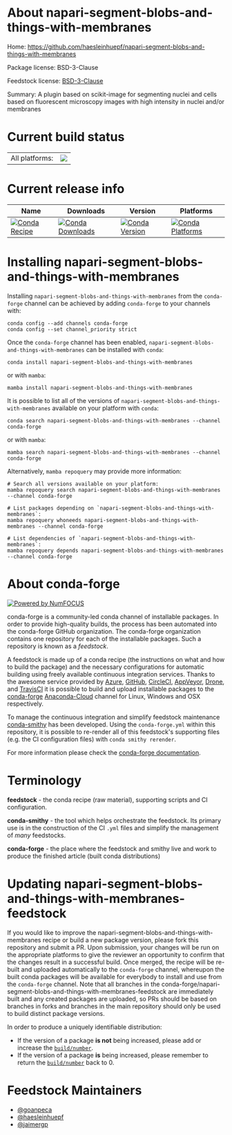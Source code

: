 About napari-segment-blobs-and-things-with-membranes
====================================================

Home: https://github.com/haesleinhuepf/napari-segment-blobs-and-things-with-membranes

Package license: BSD-3-Clause

Feedstock license: [BSD-3-Clause](https://github.com/conda-forge/napari-segment-blobs-and-things-with-membranes-feedstock/blob/main/LICENSE.txt)

Summary: A plugin based on scikit-image for segmenting nuclei and cells based on fluorescent microscopy images with high intensity in nuclei and/or membranes

Current build status
====================


<table><tr><td>All platforms:</td>
    <td>
      <a href="https://dev.azure.com/conda-forge/feedstock-builds/_build/latest?definitionId=15300&branchName=main">
        <img src="https://dev.azure.com/conda-forge/feedstock-builds/_apis/build/status/napari-segment-blobs-and-things-with-membranes-feedstock?branchName=main">
      </a>
    </td>
  </tr>
</table>

Current release info
====================

| Name | Downloads | Version | Platforms |
| --- | --- | --- | --- |
| [![Conda Recipe](https://img.shields.io/badge/recipe-napari--segment--blobs--and--things--with--membranes-green.svg)](https://anaconda.org/conda-forge/napari-segment-blobs-and-things-with-membranes) | [![Conda Downloads](https://img.shields.io/conda/dn/conda-forge/napari-segment-blobs-and-things-with-membranes.svg)](https://anaconda.org/conda-forge/napari-segment-blobs-and-things-with-membranes) | [![Conda Version](https://img.shields.io/conda/vn/conda-forge/napari-segment-blobs-and-things-with-membranes.svg)](https://anaconda.org/conda-forge/napari-segment-blobs-and-things-with-membranes) | [![Conda Platforms](https://img.shields.io/conda/pn/conda-forge/napari-segment-blobs-and-things-with-membranes.svg)](https://anaconda.org/conda-forge/napari-segment-blobs-and-things-with-membranes) |

Installing napari-segment-blobs-and-things-with-membranes
=========================================================

Installing `napari-segment-blobs-and-things-with-membranes` from the `conda-forge` channel can be achieved by adding `conda-forge` to your channels with:

```
conda config --add channels conda-forge
conda config --set channel_priority strict
```

Once the `conda-forge` channel has been enabled, `napari-segment-blobs-and-things-with-membranes` can be installed with `conda`:

```
conda install napari-segment-blobs-and-things-with-membranes
```

or with `mamba`:

```
mamba install napari-segment-blobs-and-things-with-membranes
```

It is possible to list all of the versions of `napari-segment-blobs-and-things-with-membranes` available on your platform with `conda`:

```
conda search napari-segment-blobs-and-things-with-membranes --channel conda-forge
```

or with `mamba`:

```
mamba search napari-segment-blobs-and-things-with-membranes --channel conda-forge
```

Alternatively, `mamba repoquery` may provide more information:

```
# Search all versions available on your platform:
mamba repoquery search napari-segment-blobs-and-things-with-membranes --channel conda-forge

# List packages depending on `napari-segment-blobs-and-things-with-membranes`:
mamba repoquery whoneeds napari-segment-blobs-and-things-with-membranes --channel conda-forge

# List dependencies of `napari-segment-blobs-and-things-with-membranes`:
mamba repoquery depends napari-segment-blobs-and-things-with-membranes --channel conda-forge
```


About conda-forge
=================

[![Powered by
NumFOCUS](https://img.shields.io/badge/powered%20by-NumFOCUS-orange.svg?style=flat&colorA=E1523D&colorB=007D8A)](https://numfocus.org)

conda-forge is a community-led conda channel of installable packages.
In order to provide high-quality builds, the process has been automated into the
conda-forge GitHub organization. The conda-forge organization contains one repository
for each of the installable packages. Such a repository is known as a *feedstock*.

A feedstock is made up of a conda recipe (the instructions on what and how to build
the package) and the necessary configurations for automatic building using freely
available continuous integration services. Thanks to the awesome service provided by
[Azure](https://azure.microsoft.com/en-us/services/devops/), [GitHub](https://github.com/),
[CircleCI](https://circleci.com/), [AppVeyor](https://www.appveyor.com/),
[Drone](https://cloud.drone.io/welcome), and [TravisCI](https://travis-ci.com/)
it is possible to build and upload installable packages to the
[conda-forge](https://anaconda.org/conda-forge) [Anaconda-Cloud](https://anaconda.org/)
channel for Linux, Windows and OSX respectively.

To manage the continuous integration and simplify feedstock maintenance
[conda-smithy](https://github.com/conda-forge/conda-smithy) has been developed.
Using the ``conda-forge.yml`` within this repository, it is possible to re-render all of
this feedstock's supporting files (e.g. the CI configuration files) with ``conda smithy rerender``.

For more information please check the [conda-forge documentation](https://conda-forge.org/docs/).

Terminology
===========

**feedstock** - the conda recipe (raw material), supporting scripts and CI configuration.

**conda-smithy** - the tool which helps orchestrate the feedstock.
                   Its primary use is in the construction of the CI ``.yml`` files
                   and simplify the management of *many* feedstocks.

**conda-forge** - the place where the feedstock and smithy live and work to
                  produce the finished article (built conda distributions)


Updating napari-segment-blobs-and-things-with-membranes-feedstock
=================================================================

If you would like to improve the napari-segment-blobs-and-things-with-membranes recipe or build a new
package version, please fork this repository and submit a PR. Upon submission,
your changes will be run on the appropriate platforms to give the reviewer an
opportunity to confirm that the changes result in a successful build. Once
merged, the recipe will be re-built and uploaded automatically to the
`conda-forge` channel, whereupon the built conda packages will be available for
everybody to install and use from the `conda-forge` channel.
Note that all branches in the conda-forge/napari-segment-blobs-and-things-with-membranes-feedstock are
immediately built and any created packages are uploaded, so PRs should be based
on branches in forks and branches in the main repository should only be used to
build distinct package versions.

In order to produce a uniquely identifiable distribution:
 * If the version of a package **is not** being increased, please add or increase
   the [``build/number``](https://docs.conda.io/projects/conda-build/en/latest/resources/define-metadata.html#build-number-and-string).
 * If the version of a package **is** being increased, please remember to return
   the [``build/number``](https://docs.conda.io/projects/conda-build/en/latest/resources/define-metadata.html#build-number-and-string)
   back to 0.

Feedstock Maintainers
=====================

* [@goanpeca](https://github.com/goanpeca/)
* [@haesleinhuepf](https://github.com/haesleinhuepf/)
* [@jaimergp](https://github.com/jaimergp/)

